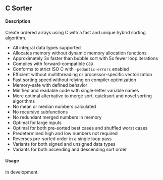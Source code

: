 ## C Sorter

#### Description
Create ordered arrays using C with a fast and unique hybrid sorting algorithm.

- All integral data types supported
- Allocates memory without dynamic memory allocation functions
- Approximately 3x faster than bubble sort with 5x fewer loop iterations
- Compiles with forward-compatible `C89`
- Conforms to strict ISO C with `-pedantic-errors` enabled
- Efficient without multithreading or processor-specific vectorization
- Fast sorting speed without relying on compiler optimization
- Memory-safe with defined behavior
- Minified and readable code with single-letter variable names
- More optimal alternative to merge sort, quicksort and novel sorting algorithms
- No mean or median numbers calculated
- No recursive subfunctions
- No redundant merged numbers in memory
- Optimal for large inputs
- Optimal for both pre-sorted best cases and shuffled worst cases
- Predetermined high and low numbers not required
- Reverses pre-sorted order in a single loop pass
- Variants for both signed and unsigned data types
- Variants for both ascending and descending sort order

#### Usage
In development.
